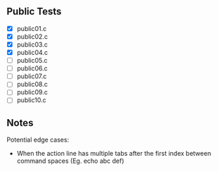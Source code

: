 ## Public Tests
- [X] public01.c
- [X] public02.c
- [X] public03.c
- [X] public04.c
- [ ] public05.c
- [ ] public06.c
- [ ] public07.c
- [ ] public08.c
- [ ] public09.c
- [ ] public10.c

## Notes
Potential edge cases:
- When the action line has multiple tabs after the first index between command spaces (Eg. echo abc 		def)
